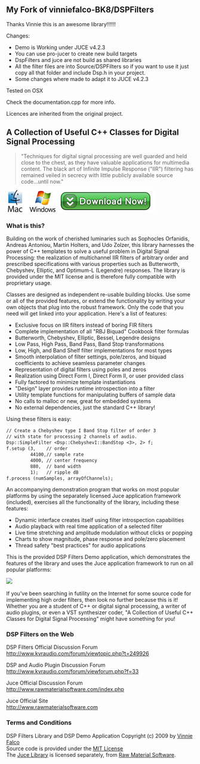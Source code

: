## My Fork of vinniefalco-BK8/DSPFilters

Thanks Vinnie this is an awesome library!!!!!!

Changes:

- Demo is Working under JUCE v4.2.3<br>
- You can use pro-jucer to create new build targets<br>
- DspFilters and juce are not build as shared libraries<br>
- All the filter files are into Source/DSPFilters so if you want to use it just copy all that folder and include Dsp.h in your project.<br>
- Some changes where made to adapt it to JUCE v4.2.3<br>

Tested on OSX<br>

Check the documentation.cpp for more info.<br>

Licences are inherited from the original project.<br>


## A Collection of Useful C++ Classes for Digital Signal Processing

> "Techniques for digital signal processing are well guarded and held
> close to the chest, as they have valuable applications for multimedia
> content. The black art of Infinite Impulse Response ("IIR") filtering
> has remained veiled in secrecy with little publicly available source
> code...until now."

<a href="https://github.com/downloads/vinniefalco/DSPFilters/DSPFiltersComplete.zip">
<img src="https://github.com/vinniefalco/vinniefalco.github.com/raw/master/images/DownloadNow.png">
</a>

### What is this?

Building on the work of cherished luminaries such as Sophocles Orfanidis,
Andreas Antoniou, Martin Holters, and Udo Zolzer, this library harnesses
the power of C++ templates to solve a useful problem in Digital Signal
Processing: the realization of multichannel IIR filters of arbitrary order
and prescribed specifications with various properties such as Butterworth,
Chebyshev, Elliptic, and Optimum-L (Legendre) responses. The library is
provided under the MIT license and is therefore fully compatible with
proprietary usage.

Classes are designed as independent re-usable building blocks. Use some or
all of the provided features, or extend the functionality by writing your
own objects that plug into the robust framework. Only the code that you
need will get linked into your application. Here's a list of features:

- Exclusive focus on IIR filters instead of boring FIR filters
- Complete implementation of all "RBJ Biquad" Cookbook filter formulas
- Butterworth, Chebyshev, Elliptic, Bessel, Legendre designs
- Low Pass, High Pass, Band Pass, Band Stop transformations
- Low, High, and Band Shelf filter implementations for most types
- Smooth interpolation of filter settings, pole/zeros, and biquad
  coefficients to achieve seamless parameter changes
- Representation of digital filters using poles and zeros
- Realization using Direct Form I, Direct Form II, or user provided class
- Fully factored to minimize template instantiations
- "Design" layer provides runtime introspection into a filter
- Utility template functions for manipulating buffers of sample data
- No calls to malloc or new, great for embedded systems
- No external dependencies, just the standard C++ library!

Using these filters is easy:

    // Create a Chebyshev type I Band Stop filter of order 3
    // with state for processing 2 channels of audio.
    Dsp::SimpleFilter <Dsp::ChebyshevI::BandStop <3>, 2> f;
    f.setup (3,    // order
             44100,// sample rate
             4000, // center frequency
             880,  // band width
             1);   // ripple dB
    f.process (numSamples, arrayOfChannels);

An accompanying demonstration program that works on most popular
platforms by using the separately licensed Juce application framework
(included), exercises all the functionality of the library, including
these features:

- Dynamic interface creates itself using filter introspection capabilities
- Audio playback with real time application of a selected filter
- Live time stretching and amplitude modulation without clicks or popping
- Charts to show magnitude, phase response and pole/zero placement
- Thread safety "best practices" for audio applications 

This is the provided DSP Filters Demo application, which demonstrates the
features of the library and uses the Juce application framework to run on
all popular platforms:

<img src="https://github.com/vinniefalco/DSPFilters/raw/gh-pages/images/DSPFiltersScreenshot.png">

If you've been searching in futility on the Internet for some source code
for implementing high order filters, then look no further because this is
it! Whether you are a student of C++ or digital signal processing, a writer
of audio plugins, or even a VST synthesizer coder, "A Collection of Useful
C++ Classes for Digital Signal Processing" might have something for you!

### DSP Filters on the Web

DSP Filters Official Discussion Forum<br>
http://www.kvraudio.com/forum/viewtopic.php?t=249926

DSP and Audio Plugin Discussion Forum<br>
http://www.kvraudio.com/forum/viewforum.php?f=33

Juce Official Discussion Forum<br>
http://www.rawmaterialsoftware.com/index.php

Juce Official Site<br>
http://www.rawmaterialsoftware.com

### Terms and Conditions
DSP Filters Library and DSP Demo Application Copyright (c) 2009 by
[Vinnie Falco](http://github.com/vinniefalco)<br>
Source code is provided under the
[MIT License](http://www.opensource.org/licenses/mit-license.php)<br>
The [Juce Library](http://www.rawmaterialsoftware.com) is licensed
separately, from [Raw Material Software](http://rawmaterialsoftware.com).
